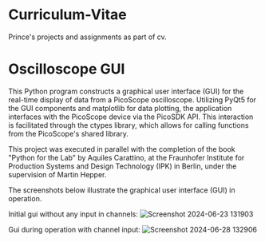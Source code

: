 # Curriculum-Vitae
Prince's projects and assignments as part of cv.

# Oscilloscope GUI 
This Python program constructs a graphical user interface (GUI) for the real-time display of data from a PicoScope oscilloscope. Utilizing PyQt5 for the GUI components and matplotlib for data plotting, the application interfaces with the PicoScope device via the PicoSDK API. This interaction is facilitated through the ctypes library, which allows for calling functions from the PicoScope's shared library.

This project was executed in parallel with the completion of the book "Python for the Lab" by Aquiles Carattino, at the Fraunhofer Institute for Production Systems and Design Technology (IPK) in Berlin, under the supervision of Martin Hepper.

The screenshots below illustrate the graphical user interface (GUI) in operation.

Initial gui without any input in channels:
![Screenshot 2024-06-23 131903](https://github.com/Mein-Game/Curriculum-Vitae/assets/175217922/c9cff4e0-202d-45d5-9b39-fe69bc269d4a)

Gui during operation with channel input:
![Screenshot 2024-06-28 132906](https://github.com/Mein-Game/Curriculum-Vitae/assets/175217922/5b8a11fd-edca-4544-b568-8b1ac539e2aa)
